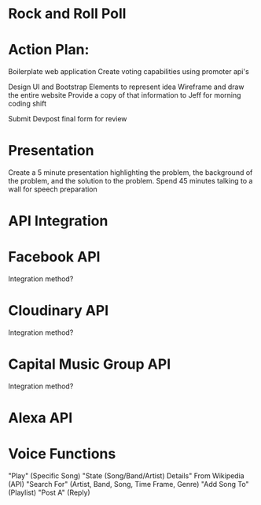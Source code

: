 # Rock and Roll Poll

# Action Plan:
Boilerplate web application 
Create voting capabilities using promoter api's



Design UI and Bootstrap Elements to represent idea
Wireframe and draw the entire website
Provide a copy of that information to Jeff for morning coding shift






Submit Devpost final form for review

# Presentation
Create a 5 minute presentation highlighting the problem, the background of the problem, and the solution to the problem.
Spend 45 minutes talking to a wall for speech preparation 

# API Integration
# Facebook API
Integration method?

# Cloudinary API
Integration method?

# Capital Music Group API
Integration method?

# Alexa API
# Voice Functions
"Play" (Specific Song)
"State (Song/Band/Artist) Details" From Wikipedia (API)
"Search For" (Artist, Band, Song, Time Frame, Genre)
"Add Song To" (Playlist)
"Post A" (Reply)



